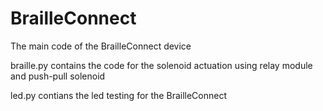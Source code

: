 # BrailleConnect
The main code of the BrailleConnect device

braille.py contains the code for the solenoid actuation using relay module and push-pull solenoid

led.py contians the led testing for the BrailleConnect
